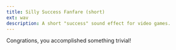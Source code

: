 ```yaml
---
title: Silly Success Fanfare (short)
ext: wav
description: A short "success" sound effect for video games.
---
```

Congrations, you accomplished something trivial!